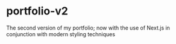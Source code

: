 # portfolio-v2
The second version of my portfolio; now with the use of Next.js in conjunction with modern styling techniques
